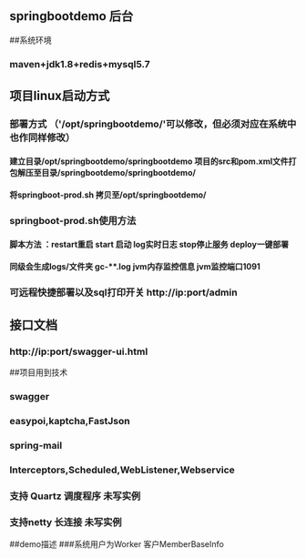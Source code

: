 ## springbootdemo 后台

##系统环境
### maven+jdk1.8+redis+mysql5.7

## 项目linux启动方式
###  部署方式 （'/opt/springbootdemo/'可以修改，但必须对应在系统中也作同样修改）
#### 建立目录/opt/springbootdemo/springbootdemo  项目的src和pom.xml文件打包解压至目录/springbootdemo/springbootdemo/
#### 将springboot-prod.sh 拷贝至/opt/springbootdemo/
###  springboot-prod.sh使用方法
#### 脚本方法 ：restart重启 start 启动 log实时日志 stop停止服务 deploy一键部署
#### 同级会生成logs/文件夹 gc-**.log jvm内存监控信息 jvm监控端口1091
### 可远程快捷部署以及sql打印开关 http://ip:port/admin 


## 接口文档
### http://ip:port/swagger-ui.html

##项目用到技术
### swagger
### easypoi,kaptcha,FastJson
### spring-mail
### Interceptors,Scheduled,WebListener,Webservice
### 支持 Quartz 调度程序 未写实例
### 支持netty 长连接 未写实例
##demo描述
###系统用户为Worker 客户MemberBaseInfo